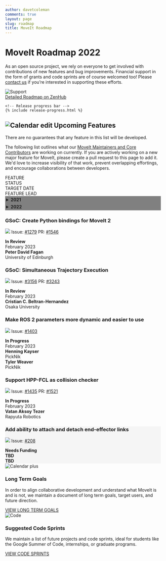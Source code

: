 ```yaml
---
author: davetcoleman
comments: true
layout: page
slug: roadmap
title: MoveIt Roadmap
---
```


<div class='row'>
  <div class='col-sm-12 col-lg-6'>
    <h1>MoveIt Roadmap 2022</h1>
    <p class="paragraph-big">
      As an open source project, we rely on everyone to get involved with contributions of new features and bug improvements. Financial support in the form of grants and code sprints are of course welcomed too! Please <a href="https://picknik.ai/connect/" target="_blank">contact us</a> if you’re interested in supporting these efforts.
    </p>
  </div>
  <div class='col-sm-12 col-lg-6'>
    <img style="max-width:100%" alt="Support" src="/assets/images/roadmap.png">
  </div>
</div>
<div class="row current-version roadmap-current-version">
    <a class="button button-transparent button-transparent__blue" href="https://app.zenhub.com/workspaces/moveit-61675936b391800012280f6d/roadmap">Detailed Roadmap on ZenHub</a>

    <!-- Release progress bar -->
    {% include release-progress.html %}

</div>
<div class='row roadmap-features'>
  <div class='col-sm-12 col-lg-12'>
    <h2>
      <span class="icon">
        <img alt="Calendar edit" src="/assets/images/icons/calendar_edit.svg">
      </span>
       Upcoming Features
    </h2>
    <span class="sub-title">There are no guarantees that any feature in this list will be developed.</span>
    <p class="paragraph-big">
      The following list outlines what our <a href="/about/">MoveIt Maintainers and Core Contributors</a> are working on currently. If you are actively working on a new major feature for MoveIt, please create a pull request to this page to add it. We'd love to increase visibility of that work, prevent overlapping effortings, and encourage collaborations between developers.
    </p>
  </div>
  <div class="release-versions">
    <div class="release-versions__header">
      <div class="release-versions__1">FEATURE</div>
      <div class="release-versions__status">STATUS</div>
      <div class="release-versions__2">TARGET DATE</div>
      <div class="release-versions__3">FEATURE LEAD</div>
    </div>
    <div class="release-versions__body">
    <details style="width:100%;padding-left:0px;background-color:Gray">
    <summary style=";padding:3px"><b>2021</b></summary>
      <div class="release-versions__content" style="background-color:PaleGreen">
        <div class="release-versions__1">
          <h3>Hybrid Planning</h3>
          <p>
            <span><img src="/assets/images/icons/git-black.svg"></span>
            Issue: <a href="https://github.com/moveit/moveit2/issues/433" target="_blank">#433</a>
          </p>
        </div>
        <div class="release-versions__status">
          <strong>Completed</strong><br/>
        </div>
        <div class="release-versions__2">
	  December 2021
        </div>
        <div class="release-versions__3">
          <div class="release-versions__divide">
            <strong>Sebastian Jahr</strong><br/>
            PickNik
          </div>
          <div class="release-versions__divide">
            <strong>Henning Kayser</strong><br/>
            PickNik
          </div>
        </div>
      </div>
      <div class="release-versions__content" style="background-color:PaleGreen">
        <div class="release-versions__1">
          <h3>Port MoveIt Task Constructor to ROS 2</h3>
          <p>
            <span><img src="/assets/images/icons/git-black.svg"></span>
            Issue: <a href="https://github.com/moveit/moveit_task_constructor/pull/170" target="_blank">#170</a>
          </p>
        </div>
        <div class="release-versions__status">
          <strong>Completed</strong><br/>
        </div>
        <div class="release-versions__2">
	  November 2021
        </div>
        <div class="release-versions__3">
          <div class="release-versions__divide">
            <strong>Jafar Abdi</strong><br/>
            PickNik
          </div>
          <div class="release-versions__divide">
            <strong>Henning Kayser</strong><br/>
            PickNik
          </div>
        </div>
      </div>
      <div class="release-versions__content" style="background-color:PaleGreen">
        <div class="release-versions__1">
          <h3>Port Pilz Industrial Motion Planner to ROS 2</h3>
          <p>
            <span><img src="/assets/images/icons/git-black.svg"></span>
            Issue: <a href="https://github.com/moveit/moveit2/issues/315" target="_blank">#315</a>
          </p>
        </div>
        <div class="release-versions__status">
          <strong>Completed</strong><br/>
        </div>
        <div class="release-versions__2">
	  December 2021
        </div>
        <div class="release-versions__3">
          <strong>Henning Kayser</strong><br/>
          PickNik
        </div>
      </div>
      </details>
      <details style="width:100%;padding-left:0px;background-color:Gray">
      <summary style=";padding:3px"><b>2022</b></summary>
      <div class="release-versions__content" style="background-color:PaleGreen">
        <div class="release-versions__1">
          <h3>OMPL Orientation Constraints</h3>
          <p>
            <span><img src="/assets/images/icons/git-black.svg"></span>
            Issue: <a href="https://github.com/moveit/moveit2/issues/348" target="_blank">#348</a>
	    PRs: <a href="https://github.com/moveit/moveit2/pull/550" target="_blank">#550</a>, <a href="https://github.com/moveit/moveit2/pull/1273" target="_blank">#1273</a>
          </p>
        </div>
        <div class="release-versions__status">
          <strong>Completed</strong><br/>
        </div>
        <div class="release-versions__2">
          June 2022
        </div>
        <div class="release-versions__3">
          <strong>Stephanie Eng</strong><br/>
	  PickNik
        </div>
      </div>
      <div class="release-versions__content" style="background-color:PaleGreen">
        <div class="release-versions__1">
          <h3>MoveIt Config Redesign - Migrate MSA to ROS&nbsp;2</h3>
          <p>
            <span><img src="/assets/images/icons/git-black.svg"></span>
            Issue: <a href="https://github.com/moveit/moveit2/issues/313" target="_blank">#313</a>
            PR: <a href="https://github.com/moveit/moveit2/pull/1254" target="_blank">#1254</a>
          </p>
        </div>
        <div class="release-versions__status">
          <strong>Completed</strong><br/>
        </div>
        <div class="release-versions__2">
	  June 2022
        </div>
        <div class="release-versions__3">
          <div class="release-versions__divide">
            <strong>Henning Kayser</strong><br/>
            PickNik
          </div>
          <div class="release-versions__divide">
            <strong>David Lu!</strong><br/>
            PickNik
          </div>
        </div>
      </div>
      <div class="release-versions__content" style="background-color:PaleGreen">
        <div class="release-versions__1">
          <h3>Cartesian Interpolation with optimization-based IK</h3>
          <p>
            <span><img src="/assets/images/icons/git-black.svg"></span>
            Issue: <a href="https://github.com/moveit/moveit2/issues/1370" target="_blank">#1370</a>
            PRs: <a href="https://github.com/moveit/moveit2/pull/1386" target="_blank">#1386</a>, <a href="https://github.com/moveit/moveit2/pull/1434" target="_blank">#1434</a>
          </p>
        </div>
        <div class="release-versions__status">
          <b>Completed</b><br>
        </div>
        <div class="release-versions__2">
	  August 2022
        </div>
        <div class="release-versions__3">
          <div class="release-versions__divide">
            <strong>Tyler Weaver</strong><br/>
            PickNik
          </div>
	  <div class="release-versions__divide">
            <strong>Wyatt Rees</strong><br/>
            PickNik
          </div>
        </div>
      </div>
      <div class="release-versions__content" style="background-color:PaleGreen">
        <div class="release-versions__1">
          <h3>Support Chainable Admittance Controllers</h3>
          <p>
            <span><img src="/assets/images/icons/git-black.svg"></span>
            Issue: <a href="https://github.com/moveit/moveit2/issues/1371" target="_blank">#1371</a>
            PR: <a href="https://github.com/moveit/moveit2/pull/1482" target="_blank">#1482</a>
          </p>
        </div>
        <div class="release-versions__status">
          <strong>Completed</strong><br/>
        </div>
        <div class="release-versions__2">
	  September 2022
        </div>
        <div class="release-versions__3">
          <div class="release-versions__divide">
            <strong>Paul Gesel</strong><br/>
            PickNik
          </div>
        </div>
      </div>
      <div class="release-versions__content" style="background-color:PaleGreen">
        <div class="release-versions__1">
          <h3>Remove outdated & unused code</h3>
          <p>
            <span><img src="/assets/images/icons/git-black.svg"></span>
            Issue: <a href="https://github.com/moveit/moveit2/issues/1038" target="_blank">#1038</a>
          </p>
        </div>
        <div class="release-versions__status">
          <strong>Completed</strong><br/>
        </div>
        <div class="release-versions__2">
	  October 2022
        </div>
        <div class="release-versions__3">
          <div class="release-versions__divide">
            <strong>Henning Kayser</strong><br/>
            PickNik
          </div>
        </div>
      </div>
      <div class="release-versions__content" style="background-color:PaleGreen">
        <div class="release-versions__1">
          <h3>Cost-optimized planning with STOMP</h3>
          <p>
            <span><img src="/assets/images/icons/git-black.svg"></span>
            Issue: <a href="https://github.com/moveit/moveit2/issues/1603" target="_blank">#1603</a>
            Repo: <a href="https://github.com/moveit/stomp_moveit" target="_blank">moveit/stomp_moveit</a>
          </p>
        </div>
        <div class="release-versions__status">
          <b>Completed</b>
        </div>
        <div class="release-versions__2">
	  November 2022
        </div>
        <div class="release-versions__3">
          <strong>Henning Kayser</strong><br/>
	  PickNik
        </div>
      </div>
      <div class="release-versions__content" style="background-color:PaleGreen">
        <div class="release-versions__1">
          <h3>Better path quality when planning with MoveItCpp</h3>
          <p>
            <span><img src="/assets/images/icons/git-black.svg"></span>
            Issue: <a href="https://github.com/moveit/moveit2/issues/1200" target="_blank">#1200</a>
            PR: <a href="https://github.com/moveit/moveit2/issues/1420" target="_blank">#1420</a>
          </p>
        </div>
        <div class="release-versions__status">
          <b>Completed</b>
        </div>
        <div class="release-versions__2">
	  November 2022
        </div>
        <div class="release-versions__3">
          <strong>Sebastian Jahr</strong><br/>
	  PickNik
        </div>
      </div>
      </details>
      <div class="release-versions__content">
        <div class="release-versions__1">
          <h3>GSoC: Create Python bindings for MoveIt 2</h3>
          <p>
            <span><img src="/assets/images/icons/git-black.svg"></span>
            Issue: <a href="https://github.com/moveit/moveit2/issues/1279" target="_blank">#1279</a>
            PR: <a href="https://github.com/moveit/moveit2/pull/1546" target="_blank">#1546</a>
          </p>
        </div>
        <div class="release-versions__status">
          <b>In Review</b><br>
        </div>
        <div class="release-versions__2">
	  February 2023
        </div>
        <div class="release-versions__3">
          <strong>Peter David Fagan</strong><br/>
          University of Edinburgh
        </div>
      </div>
      <div class="release-versions__content">
        <div class="release-versions__1">
          <h3>GSoC: Simultaneous Trajectory Execution</h3>
          <p>
            <span><img src="/assets/images/icons/git-black.svg"></span>
            Issue: <a href="https://github.com/moveit/moveit/issues/3156" target="_blank">#3156</a>
            PR: <a href="https://github.com/moveit/moveit/issues/3243" target="_blank">#3243</a>
          </p>
        </div>
        <div class="release-versions__status">
          <b>In Review</b><br>
        </div>
        <div class="release-versions__2">
	  February 2023
        </div>
        <div class="release-versions__3">
          <strong>Cristian C. Beltran-Hernandez</strong><br/>
          Osaka University
        </div>
      </div>
      <div class="release-versions__content">
        <div class="release-versions__1">
          <h3>Make ROS&nbsp;2 parameters more dynamic and easier to use</h3>
          <p>
            <span><img src="/assets/images/icons/git-black.svg"></span>
            Issue: <a href="https://github.com/orgs/moveit/discussions/1403" target="_blank">#1403</a>
          </p>
        </div>
        <div class="release-versions__status">
          <strong>In Progress</strong><br/>
        </div>
        <div class="release-versions__2">
	  February 2023
        </div>
        <div class="release-versions__3">
          <div class="release-versions__divide">
            <strong>Henning Kayser</strong><br/>
            PickNik
          </div>
          <div class="release-versions__divide">
            <strong>Tyler Weaver</strong><br/>
            PickNik
          </div>
        </div>
      </div>
      <div class="release-versions__content">
        <div class="release-versions__1">
          <h3>Support HPP-FCL as collision checker</h3>
          <p>
            <span><img src="/assets/images/icons/git-black.svg"></span>
            Issue: <a href="https://github.com/moveit/moveit2/issues/1435" target="_blank">#1435</a>
            PR: <a href="https://github.com/moveit/moveit2/issues/1521" target="_blank">#1521</a>
          </p>
        </div>
        <div class="release-versions__status">
          <b>In Progress</b><br>
        </div>
        <div class="release-versions__2">
	  February 2023
        </div>
        <div class="release-versions__3">
          <strong>Vatan Aksoy Tezer</strong><br/>
          Rapyuta Robotics
        </div>
      </div>
      <div class="release-versions__content" style="background-color:WhiteSmoke">
        <div class="release-versions__1">
          <h3>Add ability to attach and detach end-effector links</h3>
          <p>
            <span><img src="/assets/images/icons/git-black.svg"></span>
            Issue: <a href="https://github.com/moveit/moveit2/issues/208" target="_blank">#208</a>
          </p>
        </div>
        <div class="release-versions__status">
          <strong>Needs Funding</strong>
        </div>
        <div class="release-versions__2">
          <strong>TBD</strong>
        </div>
        <div class="release-versions__3">
          <strong>TBD</strong>
        </div>
      </div>
    </div>
  </div>
</div>
<div class='row roadmap-box'>
  <div class='col-sm-12 col-lg-2'>
    <img alt="Calendar plus" src="/assets/images/icons/calendar_plus.svg">
  </div>
  <div class='col-sm-12 col-lg-10'>
    <h3>Long Term Goals</h3>
    <p class="paragraph-big">
      In order to align collaborative development and understand what MoveIt is and is not, we maintain a document of long term goals, target users, and future direction.
    </p>
    <a class="button button-transparent button-transparent__blue" href="https://docs.google.com/document/d/1bRi5mNFrdXndY73jkoWxqi-vwcyJpkjCbYwrAc7qN3M/edit" target="_blank">VIEW LONG TERM GOALS</a>
  </div>
</div>
<div class='row roadmap-box'>
  <div class='col-sm-12 col-lg-2'>
    <img alt="Code" src="/assets/images/icons/code.svg">
  </div>
  <div class='col-sm-12 col-lg-10'>
    <h3>Suggested Code Sprints</h3>
    <p class="paragraph-big">
      We maintain a list of future projects and code sprints, ideal for students like the Google Summer of Code, internships, or graduate programs.
    </p>
    <a class="button button-transparent button-transparent__blue" href="/documentation/contributing/future_projects/">VIEW CODE SPRINTS</a>
  </div>
</div>
